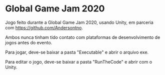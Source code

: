# Global Game Jam 2020

Jogo feito durante a Global Game Jam 2020, usando Unity, em parceria com https://github.com/Andersontno.

Ambos nunca tinham tido contato com plataformas de desenvolvimento de jogos antes do evento.

Para jogar, deve-se baixar a pasta "Executable" e abrir o arquivo exe.

Para editar o jogo, deve-se baixar a pasta "RunTheCode" e abrir com o Unity.

